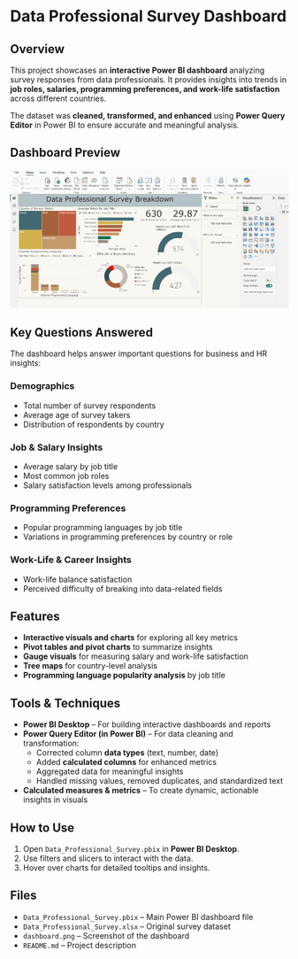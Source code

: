 # Data Professional Survey Dashboard

## Overview
This project showcases an **interactive Power BI dashboard** analyzing survey responses from data professionals. It provides insights into trends in **job roles, salaries, programming preferences, and work-life satisfaction** across different countries.

The dataset was **cleaned, transformed, and enhanced** using **Power Query Editor** in Power BI to ensure accurate and meaningful analysis.

## Dashboard Preview
![Survy.png](survy.png)

## Key Questions Answered
The dashboard helps answer important questions for business and HR insights:

### Demographics
- Total number of survey respondents  
- Average age of survey takers  
- Distribution of respondents by country  

### Job & Salary Insights
- Average salary by job title  
- Most common job roles  
- Salary satisfaction levels among professionals  

### Programming Preferences
- Popular programming languages by job title  
- Variations in programming preferences by country or role  

### Work-Life & Career Insights
- Work-life balance satisfaction  
- Perceived difficulty of breaking into data-related fields  

## Features
- **Interactive visuals and charts** for exploring all key metrics  
- **Pivot tables and pivot charts** to summarize insights  
- **Gauge visuals** for measuring salary and work-life satisfaction  
- **Tree maps** for country-level analysis  
- **Programming language popularity analysis** by job title  

## Tools & Techniques
- **Power BI Desktop** – For building interactive dashboards and reports  
- **Power Query Editor (in Power BI)** – For data cleaning and transformation:  
  - Corrected column **data types** (text, number, date)  
  - Added **calculated columns** for enhanced metrics  
  - Aggregated data for meaningful insights  
  - Handled missing values, removed duplicates, and standardized text  
- **Calculated measures & metrics** – To create dynamic, actionable insights in visuals  

## How to Use
1. Open `Data_Professional_Survey.pbix` in **Power BI Desktop**.  
2. Use filters and slicers to interact with the data.  
3. Hover over charts for detailed tooltips and insights.  

## Files
- `Data_Professional_Survey.pbix` – Main Power BI dashboard file  
- `Data_Professional_Survey.xlsx` – Original survey dataset  
- `dashboard.png` – Screenshot of the dashboard  
- `README.md` – Project description  
